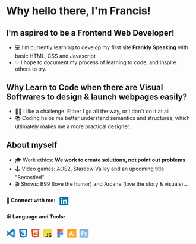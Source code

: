 # Why hello there, I'm Francis!

## I'm aspired to be a Frontend Web Developer!
- 💻 I’m currently learning to develop my first site **Frankly Speaking** with basic HTML, CSS and Javascript
- ✨ I hope to document my process of learning to code, and inspire others to try.

## Why Learn to Code when there are Visual Softwares to design & launch webpages easily?
- 🏋️‍♂️ I like a challenge. Either I go all the way, or I don't do it at all. 
- 📚 Coding helps me better understand semantics and structures, which ultimately makes me a more practical designer.

## About myself
- 🎓 Work ethics: **We work to create solutions, not point out problems.**
- 🕹️ Video games: AOE2, Stardew Valley and an upcoming title "Becastled".
- 🎬 Shows: B99 (love the humor) and Arcane (love the story & visuals)...

#### 🔗 Connect with me: &nbsp; [<img alt="LinkedIn: Francis Yip" height="25px" align="center" src="https://github.com/devicons/devicon/blob/master/icons/linkedin/linkedin-original.svg" />](https://www.linkedin.com/in/francisyip98/)

#### 🛠️ Language and Tools:
<img src="https://github.com/devicons/devicon/blob/master/icons/vscode/vscode-original.svg" alt="VS Code" width="25" height="25"/>&nbsp;
<img src="https://github.com/devicons/devicon/blob/master/icons/css3/css3-original.svg" alt="CSS" width="25" height="25"/>&nbsp;
<img src="https://github.com/devicons/devicon/blob/master/icons/html5/html5-original.svg" alt="HTML" width="25" height="25"/>&nbsp;
<img src="https://github.com/devicons/devicon/blob/master/icons/javascript/javascript-original.svg" alt="JavaScript" width="25" height="25"/>&nbsp;
<img src="https://github.com/devicons/devicon/blob/master/icons/figma/figma-original.svg" alt="Figma" width="25" height="25"/>&nbsp;
<img src="https://github.com/devicons/devicon/blob/master/icons/illustrator/illustrator-plain.svg" alt="Adobe Illustrator" width="25" height="25"/>&nbsp;
<img src="https://github.com/devicons/devicon/blob/master/icons/photoshop/photoshop-plain.svg" alt="Adobe Photoshop" width="25" height="25"/>

<!---
FlanPanda/FlanPanda is a ✨ special ✨ repository because its `README.md` (this file) appears on your GitHub profile.
You can click the Preview link to take a look at your changes.
--->
